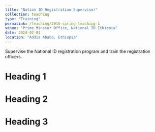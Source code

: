 ```yaml
---
title: "Nation ID Registration Supervisor"
collection: teaching
type: "Training"
permalink: /teaching/2015-spring-teaching-1
venue: "Prime Minster Office, National ID Ethiopia"
date: 2024-02-01
location: "Addis Ababa, Ethiopia"
---
```


Supervise the National ID registration program and train the registration officers.

Heading 1
======

Heading 2
======

Heading 3
======

